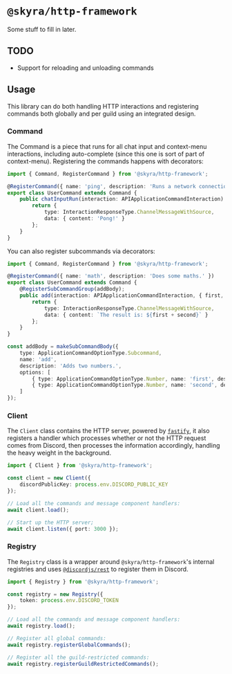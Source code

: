 # `@skyra/http-framework`

Some stuff to fill in later.

## TODO

- Support for reloading and unloading commands

## Usage

This library can do both handling HTTP interactions and registering commands both globally and per guild using an integrated design.

### Command

The Command is a piece that runs for all chat input and context-menu interactions, including auto-complete (since this one is sort of part of context-menu). Registering the commands happens with decorators:

```typescript
import { Command, RegisterCommand } from '@skyra/http-framework';

@RegisterCommand({ name: 'ping', description: 'Runs a network connection test with me.' })
export class UserCommand extends Command {
	public chatInputRun(interaction: APIApplicationCommandInteraction): APIInteractionResponse {
		return {
			type: InteractionResponseType.ChannelMessageWithSource,
			data: { content: 'Pong!' }
		};
	}
}
```

You can also register subcommands via decorators:

```typescript
import { Command, RegisterCommand } from '@skyra/http-framework';

@RegisterCommand({ name: 'math', description: 'Does some maths.' })
export class UserCommand extends Command {
	@RegisterSubCommandGroup(addBody);
	public add(interaction: APIApplicationCommandInteraction, { first, second }: ArgumentsOf<typeof addBody>): APIInteractionResponse {
		return {
			type: InteractionResponseType.ChannelMessageWithSource,
			data: { content: `The result is: ${first + second}` }
		};
	}
}

const addBody = makeSubCommandBody({
	type: ApplicationCommandOptionType.Subcommand,
	name: 'add',
	description: 'Adds two numbers.',
	options: [
		{ type: ApplicationCommandOptionType.Number, name: 'first', description: 'The first number.' },
		{ type: ApplicationCommandOptionType.Number, name: 'second', description: 'The second number.' }
	]
});
```

### Client

The `Client` class contains the HTTP server, powered by [`fastify`], it also registers a handler which processes whether or not the HTTP request comes from Discord, then processes the information accordingly, handling the heavy weight in the background.

```typescript
import { Client } from '@skyra/http-framework';

const client = new Client({
	discordPublicKey: process.env.DISCORD_PUBLIC_KEY
});

// Load all the commands and message component handlers:
await client.load();

// Start up the HTTP server;
await client.listen({ port: 3000 });
```

### Registry

The `Registry` class is a wrapper around `@skyra/http-framework`'s internal registries and uses [`@discordjs/rest`] to register them in Discord.

```typescript
import { Registry } from '@skyra/http-framework';

const registry = new Registry({
	token: process.env.DISCORD_TOKEN
});

// Load all the commands and message component handlers:
await registry.load();

// Register all global commands:
await registry.registerGlobalCommands();

// Register all the guild-restricted commands:
await registry.registerGuildRestrictedCommands();
```

[`fastify`]: https://www.npmjs.com/package/fastify
[`@discordjs/rest`]: https://www.npmjs.com/package/@discordjs/rest
